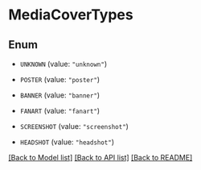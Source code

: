 # MediaCoverTypes

## Enum


* `UNKNOWN` (value: `"unknown"`)

* `POSTER` (value: `"poster"`)

* `BANNER` (value: `"banner"`)

* `FANART` (value: `"fanart"`)

* `SCREENSHOT` (value: `"screenshot"`)

* `HEADSHOT` (value: `"headshot"`)


[[Back to Model list]](../README.md#documentation-for-models) [[Back to API list]](../README.md#documentation-for-api-endpoints) [[Back to README]](../README.md)


